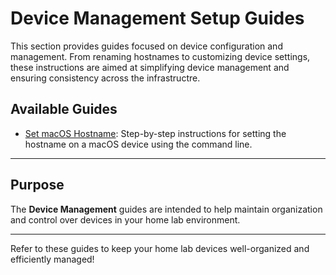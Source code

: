 # Device Management Setup Guides

This section provides guides focused on device configuration and management. From renaming hostnames to customizing device settings, these instructions are aimed at simplifying device management and ensuring consistency across the infrastructre.

## Available Guides

- [Set macOS Hostname](Set-macOS-Hostname/Set-macOS-Hostname.md): Step-by-step instructions for setting the hostname on a macOS device using the command line. 

---

## Purpose

The **Device Management** guides are intended to help maintain organization and control over devices in your home lab environment.

---

Refer to these guides to keep your home lab devices well-organized and efficiently managed!
